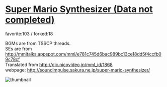 # [Super Mario Synthesizer (Data not completed)](http://fl.corge.net/c/iFVe)

favorite:103 / forked:18

BGMs are from TSSCP threads.  
SEs are from http://mmltalks.appspot.com/mml/e781c745d6bac989bc13ce18dd5f4ccfb09c78cf  
Translated from http://dic.nicovideo.jp/mml_id/1868  
webpage; http://soundimpulse.sakura.ne.jp/super-mario-synthesizer/

![thumbnail](./thumbnail.jpg)
